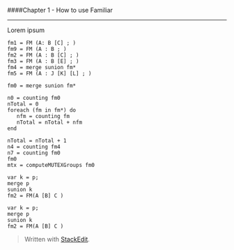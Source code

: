 ####Chapter 1 - How to use Familiar

------

Lorem ipsum

```familiar
fm1 = FM (A: B [C] ; )
fm9 = FM (A : B ; )
fm2 = FM (A : B [C] ; )
fm3 = FM (A : B [E] ; )
fm4 = merge sunion fm*
fm5 = FM (A : J [K] [L] ; )

fm0 = merge sunion fm*

n0 = counting fm0
nTotal = 0
foreach (fm in fm*) do
   nfm = counting fm
   nTotal = nTotal + nfm
end

nTotal = nTotal + 1
n4 = counting fm4
n7 = counting fm0
fm0
mtx = computeMUTEXGroups fm0

```

```familiar
var k = p;
merge p
sunion k
fm2 = FM(A [B] C )
```


```familiar
var k = p;
merge p
sunion k
fm2 = FM(A [B] C )
```

> Written with [StackEdit](https://stackedit.io/).  